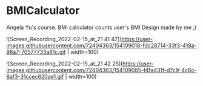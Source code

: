 # BMICalculator
Angela Yu's course. BMI calculator counts user's BMI
Design made by me ;)


![Screen_Recording_2022-02-15_at_21 41 47](https://user-images.githubusercontent.com/72404363/154109018-fdc28714-33f3-418a-98a7-70577733a81c.gif | width=100)

![Screen_Recording_2022-02-15_at_21 42 25](https://user-images.githubusercontent.com/72404363/154109085-f4fa431f-d7c9-4c6c-8af3-31ccec620ae1.gif | width=100)
